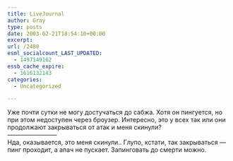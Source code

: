 ```yaml
---
title: LiveJournal
author: Gray
type: posts
date: 2003-02-21T18:54:10+00:00
excerpt:
url: /2480
esml_socialcount_LAST_UPDATED:
  - 1497149162
essb_cache_expire:
  - 1616132143
categories:
  - Uncategorized

---
```








Уже почти сутки не могу достучаться до сабжа. Хотя он пингуется, но при этом недоступен через броузер. Интересно, это у всех так или они продолжают закрываться от атак и меня скинули?  
&#8212;&#8212;&#8212;&#8212;&#8212;&#8212;&#8212;&#8212;  
Нда, оказывается, это меня скинули.. Глупо, кстати, так закрываться &#8212; пинг проходит, а апач не пускает. Запинговать до смерти можно.